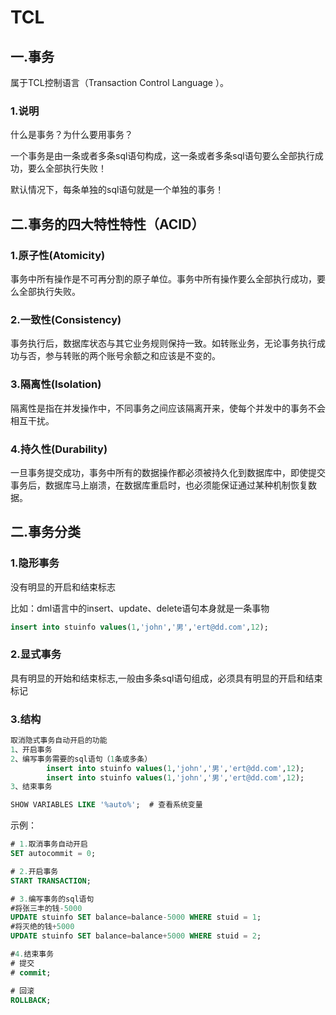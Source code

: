 # TCL

## 一.事务

属于TCL控制语言（Transaction Control Language ）。

### 1.说明

什么是事务？为什么要用事务？

一个事务是由一条或者多条sql语句构成，这一条或者多条sql语句要么全部执行成功，要么全部执行失败！

默认情况下，每条单独的sql语句就是一个单独的事务！

## 二.事务的四大特性特性（ACID）

### 1.原子性(Atomicity)

 事务中所有操作是不可再分割的原子单位。事务中所有操作要么全部执行成功，要么全部执行失败。

### 2.一致性(Consistency)

事务执行后，数据库状态与其它业务规则保持一致。如转账业务，无论事务执行成功与否，参与转账的两个账号余额之和应该是不变的。

### 3.隔离性(Isolation)

隔离性是指在并发操作中，不同事务之间应该隔离开来，使每个并发中的事务不会相互干扰。

### 4.持久性(Durability)

一旦事务提交成功，事务中所有的数据操作都必须被持久化到数据库中，即使提交事务后，数据库马上崩溃，在数据库重启时，也必须能保证通过某种机制恢复数据。

## 二.事务分类

### 1.隐形事务

没有明显的开启和结束标志

比如：dml语言中的insert、update、delete语句本身就是一条事物

```sql
insert into stuinfo values(1,'john','男','ert@dd.com',12);
```

### 2.显式事务

具有明显的开始和结束标志,一般由多条sql语句组成，必须具有明显的开启和结束标记

### 3.结构

```sql
取消隐式事务自动开启的功能
1、开启事务
2、编写事务需要的sql语句（1条或多条）
		insert into stuinfo values(1,'john','男','ert@dd.com',12);
		insert into stuinfo values(1,'john','男','ert@dd.com',12);
3、结束事务
```

```sql
SHOW VARIABLES LIKE '%auto%';  # 查看系统变量
```

示例：

```sql
# 1.取消事务自动开启
SET autocommit = 0;

# 2.开启事务
START TRANSACTION;

# 3.编写事务的sql语句
#将张三丰的钱-5000
UPDATE stuinfo SET balance=balance-5000 WHERE stuid = 1;
#将灭绝的钱+5000
UPDATE stuinfo SET balance=balance+5000 WHERE stuid = 2;

#4.结束事务
# 提交
# commit;

# 回滚
ROLLBACK;
```



 